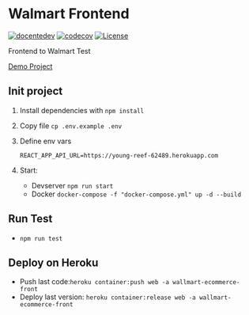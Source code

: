 # Walmart Frontend

[![docentedev](https://circleci.com/gh/docentedev/wallmart-frontend/tree/main.svg?style=svg)](https://circleci.com/gh/docentedev/wallmart-frontend)
[![codecov](https://codecov.io/gh/docentedev/wallmart-frontend/branch/main/graph/badge.svg?token=KMAHZ7P48O)](https://codecov.io/gh/docentedev/wallmart-frontend)
[![License](https://img.shields.io/badge/license-MIT-blue.svg)](LICENSE)

Frontend to Walmart Test

[Demo Project](https://wallmart-ecommerce-front.herokuapp.com/)

## Init project

1. Install dependencies with `npm install`
2. Copy file `cp .env.example .env`
3. Define env vars

   ```env
   REACT_APP_API_URL=https://young-reef-62489.herokuapp.com
   ```

4. Start:
   - Devserver `npm run start`
   - Docker `docker-compose -f "docker-compose.yml" up -d --build`

## Run Test

- `npm run test`

## Deploy on Heroku

- Push last code:`heroku container:push web -a wallmart-ecommerce-front`
- Deploy last version: `heroku container:release web -a wallmart-ecommerce-front`
